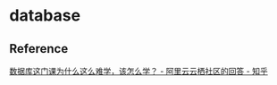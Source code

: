 # database

## Reference
[数据库这门课为什么这么难学，该怎么学？ - 阿里云云栖社区的回答 - 知乎](https://www.zhihu.com/question/26788013)

